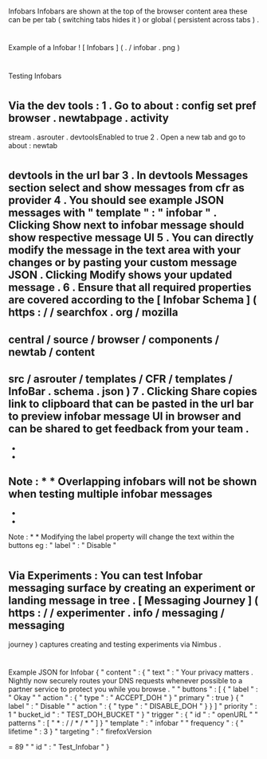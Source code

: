 #
Infobars
Infobars
are
shown
at
the
top
of
the
browser
content
area
these
can
be
per
tab
(
switching
tabs
hides
it
)
or
global
(
persistent
across
tabs
)
.
#
#
Example
of
a
Infobar
!
[
Infobars
]
(
.
/
infobar
.
png
)
#
#
Testing
Infobars
#
#
#
Via
the
dev
tools
:
1
.
Go
to
about
:
config
set
pref
browser
.
newtabpage
.
activity
-
stream
.
asrouter
.
devtoolsEnabled
to
true
2
.
Open
a
new
tab
and
go
to
about
:
newtab
#
devtools
in
the
url
bar
3
.
In
devtools
Messages
section
select
and
show
messages
from
cfr
as
provider
4
.
You
should
see
example
JSON
messages
with
"
template
"
:
"
infobar
"
.
Clicking
Show
next
to
infobar
message
should
show
respective
message
UI
5
.
You
can
directly
modify
the
message
in
the
text
area
with
your
changes
or
by
pasting
your
custom
message
JSON
.
Clicking
Modify
shows
your
updated
message
.
6
.
Ensure
that
all
required
properties
are
covered
according
to
the
[
Infobar
Schema
]
(
https
:
/
/
searchfox
.
org
/
mozilla
-
central
/
source
/
browser
/
components
/
newtab
/
content
-
src
/
asrouter
/
templates
/
CFR
/
templates
/
InfoBar
.
schema
.
json
)
7
.
Clicking
Share
copies
link
to
clipboard
that
can
be
pasted
in
the
url
bar
to
preview
infobar
message
UI
in
browser
and
can
be
shared
to
get
feedback
from
your
team
.
-
*
*
Note
:
*
*
Overlapping
infobars
will
not
be
shown
when
testing
multiple
infobar
messages
-
*
*
Note
:
*
*
Modifying
the
label
property
will
change
the
text
within
the
buttons
eg
:
"
label
"
:
"
Disable
"
#
#
#
Via
Experiments
:
You
can
test
Infobar
messaging
surface
by
creating
an
experiment
or
landing
message
in
tree
.
[
Messaging
Journey
]
(
https
:
/
/
experimenter
.
info
/
messaging
/
messaging
-
journey
)
captures
creating
and
testing
experiments
via
Nimbus
.
#
#
#
Example
JSON
for
Infobar
{
"
content
"
:
{
"
text
"
:
"
Your
privacy
matters
.
Nightly
now
securely
routes
your
DNS
requests
whenever
possible
to
a
partner
service
to
protect
you
while
you
browse
.
"
"
buttons
"
:
[
{
"
label
"
:
"
Okay
"
"
action
"
:
{
"
type
"
:
"
ACCEPT_DOH
"
}
"
primary
"
:
true
}
{
"
label
"
:
"
Disable
"
"
action
"
:
{
"
type
"
:
"
DISABLE_DOH
"
}
}
]
"
priority
"
:
1
"
bucket_id
"
:
"
TEST_DOH_BUCKET
"
}
"
trigger
"
:
{
"
id
"
:
"
openURL
"
"
patterns
"
:
[
"
*
:
/
/
*
/
*
"
]
}
"
template
"
:
"
infobar
"
"
frequency
"
:
{
"
lifetime
"
:
3
}
"
targeting
"
:
"
firefoxVersion
>
=
89
"
"
id
"
:
"
Test_Infobar
"
}
